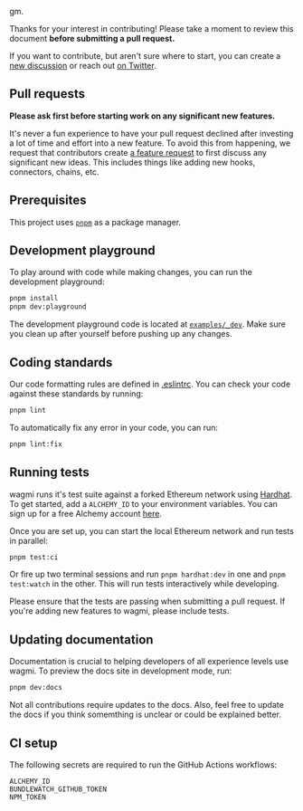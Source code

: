 gm.

Thanks for your interest in contributing! Please take a moment to review this document **before submitting a pull request.**

If you want to contribute, but aren't sure where to start, you can create a [new discussion](https://github.com/wagmi-dev/wagmi/discussions) or reach out [on Twitter](https://twitter.com/awkweb).

## Pull requests

**Please ask first before starting work on any significant new features.**

It's never a fun experience to have your pull request declined after investing a lot of time and effort into a new feature. To avoid this from happening, we request that contributors create [a feature request](https://github.com/wagmi-dev/wagmi/discussions/new?category=ideas) to first discuss any significant new ideas. This includes things like adding new hooks, connectors, chains, etc.

## Prerequisites

This project uses [`pnpm`](https://pnpm.io) as a package manager.

## Development playground

To play around with code while making changes, you can run the development playground:

```bash
pnpm install
pnpm dev:playground
```

The development playground code is located at [`examples/_dev`](../examples/_dev). Make sure you clean up after yourself before pushing up any changes.

## Coding standards

Our code formatting rules are defined in [.eslintrc](../.eslintrc). You can check your code against these standards by running:

```bash
pnpm lint
```

To automatically fix any error in your code, you can run:

```bash
pnpm lint:fix
```

## Running tests

wagmi runs it's test suite against a forked Ethereum network using [Hardhat](https://hardhat.org). To get started, add a `ALCHEMY_ID` to your environment variables. You can sign up for a free Alchemy account [here](https://www.alchemy.com/).

Once you are set up, you can start the local Ethereum network and run tests in parallel:

```bash
pnpm test:ci
```

Or fire up two terminal sessions and run `pnpm hardhat:dev` in one and `pnpm test:watch` in the other. This will run tests interactively while developing.

Please ensure that the tests are passing when submitting a pull request. If you're adding new features to wagmi, please include tests.

## Updating documentation

Documentation is crucial to helping developers of all experience levels use wagmi. To preview the docs site in development mode, run:

```bash
pnpm dev:docs
```

Not all contributions require updates to the docs. Also, feel free to update the docs if you think somemthing is unclear or could be explained better.

## CI setup

The following secrets are required to run the GitHub Actions workflows:

```
ALCHEMY_ID
BUNDLEWATCH_GITHUB_TOKEN
NPM_TOKEN
```
